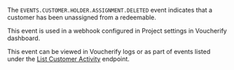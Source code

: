 The `EVENTS.CUSTOMER.HOLDER.ASSIGNMENT.DELETED` event indicates that a customer has been unassigned from a redeemable.

This event is used in a webhook configured in Project settings in Voucherify dashboard.

This event can be viewed in Voucherify logs or as part of events listed under the [List Customer Activity](ref:list-customer-activity) endpoint.